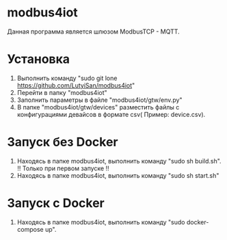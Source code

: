 # modbus4iot
Данная программа является шлюзом ModbusTCP - MQTT.
# Установка
1. Выполнить команду "sudo git lone https://github.com/LutyiSan/modbus4iot"
2. Перейти в папку "modbus4iot"
3. Заполнить параметры в файле "modbus4iot/gtw/env.py"
4. В папке "modbus4iot/gtw/devices" разместить файлы с конфигурациями девайсов в формате csv( Пример: device.csv).

# Запуск без Docker
1. Находясь в папке modbus4iot, выполнить команду "sudo sh build.sh". !! Только при первом запуске !!
2. Находясь в папке modbus4iot, выполнить команду "sudo sh start.sh"

# Запуск с Docker
1. Находясь в папке modbus4iot, выполнить команду "sudo docker-compose up".
